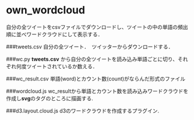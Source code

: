 # own_wordcloud
自分の全ツイートをcsvファイルでダウンロードし、ツイートの中の単語の頻出順に並べワードクラウドにして表示する．  

###tweets.csv
自分の全ツイート．　ツイッターからダウンロードする．  

###wc.py
**tweets.csv** から自分の全ツイートを読み込み単語ごとに切り、それぞれ何度ツイートされているか数える．  

###wc_result.csv
単語(word)とカウント数(count)がならんだ形式のファイル

###wordcloud.js
wc_resultから単語とカウント数を読み込みワードクラウドを作成し**svg**のタグのところに描画する.  

###d3.layout.cloud.js
d3のワードクラウドを作成するプラグイン.  
